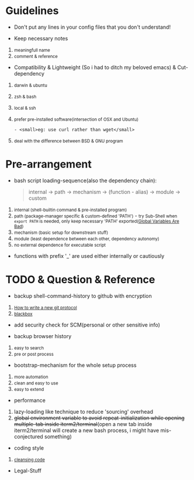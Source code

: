 # Guidelines
+ Don't put any lines in your config files that you don't understand!

+ Keep necessary notes
 1. <small>meaningfull name</small>
 2. <small>comment & reference</small>

+ Compatibility & Lightweight (So i had to ditch my beloved emacs) & Cut-dependency
 1. <small>darwin & ubuntu</small>
 2. <small>zsh & bash</small>
 3. <small>local & ssh</small>
 4. <small>prefer pre-installed software(intersection of OSX and Ubuntu)</small>
 	
 		- <small>eg: use curl rather than wget</small>
 	
 5. <small>deal with the difference between BSD & GNU program</small>

# Pre-arrangement
+ bash script loading-sequence(also the dependency chain): 

	> internal -> path -> mechanism -> (function - alias) -> module -> custom

 1. <small>internal (shell-builtin command & pre-installed program)</small>
 2. <small>path (package-manager specific & custom-defined 'PATH')</small>
    	- <small>try Sub-Shell when ```export PATH``` is needed, only keep necessary 'PATH' exported([Global Variables Are Bad](http://c2.com/cgi/wiki?GlobalVariablesAreBad))</small>
 3. <small>mechanism (basic setup for downstream stuff)</small>
 4. <small>module (least dependence between each other, dependency autonomy)</small>
 5. <small>no external dependence for executable script</small>

+ functions with prefix '_' are used either internally or cautiously


# TODO & Question & Reference
+ backup shell-command-history to github with encryption
 1. <small>[How to write a new git protocol](https://rovaughn.github.io/2015-2-9.html)</small>
 2. <small>[blackbox](https://github.com/StackExchange/blackbox)</small>

+ add security check for SCM(personal or other sensitive info)

+ backup browser history
 1. <small>easy to search</small>
 2. <small>pre or post process</small>

+ bootstrap-mechanism for the whole setup process
 1. <small>more automation</small>
 2. <small>clean and easy to use</small>
 3. <small>easy to extend</small>

+ performance
 1. lazy-loading like technique to reduce 'sourcing' overhead
 2. <s>global environment variable to avoid repeat-initialization while opening multiple-tab inside iterm2/terminal</s>(open a new tab inside iterm2/terminal will create a new bash process, i might have mis-conjectured something)

+ coding style
 1. <small>[cleansing code](http://bencane.com/2014/06/06/8-tips-for-creating-better-bash-scripts/)</small>

+ Legal-Stuff
